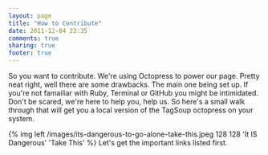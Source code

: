 ```yaml
---
layout: page
title: "How to Contribute"
date: 2011-12-04 22:35
comments: true
sharing: true
footer: true
---
```


So you want to contribute. We're using Octopress to power our page. Pretty neat right, well there are some drawbacks. The main one being set up. If you're not famailiar with Ruby, Terminal or GitHub you might be intimidated. Don't be scared, we're here to help you, help us. So here's a small walk through that will get you a local version of the TagSoup octopress on your system.


{% img left /images/its-dangerous-to-go-alone-take-this.jpeg 128 128 'It IS Dangerous' 'Take This' %}
Let's get the important links listed first.
